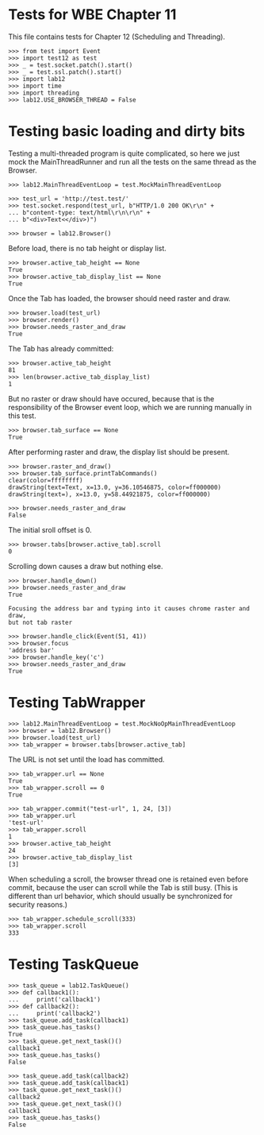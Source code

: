 Tests for WBE Chapter 11
========================

This file contains tests for Chapter 12 (Scheduling and Threading).

	>>> from test import Event
    >>> import test12 as test
    >>> _ = test.socket.patch().start()
    >>> _ = test.ssl.patch().start()
    >>> import lab12
    >>> import time
    >>> import threading
    >>> lab12.USE_BROWSER_THREAD = False

Testing basic loading and dirty bits
====================================

Testing a multi-threaded program is quite complicated, so here we just mock
the MainThreadRunner and run all the tests on the same thread as the Browser.

	>>> lab12.MainThreadEventLoop = test.MockMainThreadEventLoop

    >>> test_url = 'http://test.test/'
    >>> test.socket.respond(test_url, b"HTTP/1.0 200 OK\r\n" +
    ... b"content-type: text/html\r\n\r\n" +
    ... b"<div>Text<</div>)")

    >>> browser = lab12.Browser()

Before load, there is no tab height or display list.

	>>> browser.active_tab_height == None
	True
    >>> browser.active_tab_display_list == None
    True

Once the Tab has loaded, the browser should need raster and draw.

    >>> browser.load(test_url)
    >>> browser.render()
    >>> browser.needs_raster_and_draw
    True

The Tab has already committed:

	>>> browser.active_tab_height
	81
    >>> len(browser.active_tab_display_list)
    1

But no raster or draw should have occured, because that is the responsibility
of the Browser event loop, which we are running manually in this test.

    >>> browser.tab_surface == None
    True

After performing raster and draw, the display list should be present.

    >>> browser.raster_and_draw()
    >>> browser.tab_surface.printTabCommands()
    clear(color=ffffffff)
    drawString(text=Text, x=13.0, y=36.10546875, color=ff000000)
    drawString(text=), x=13.0, y=58.44921875, color=ff000000)

    >>> browser.needs_raster_and_draw
    False

The initial sroll offset is 0.

    >>> browser.tabs[browser.active_tab].scroll
    0

Scrolling down causes a draw but nothing else.

    >>> browser.handle_down()
    >>> browser.needs_raster_and_draw
    True

    Focusing the address bar and typing into it causes chrome raster and draw,
    but not tab raster

    >>> browser.handle_click(Event(51, 41))
    >>> browser.focus
    'address bar'
    >>> browser.handle_key('c')
    >>> browser.needs_raster_and_draw
    True

Testing TabWrapper
==================

	>>> lab12.MainThreadEventLoop = test.MockNoOpMainThreadEventLoop
    >>> browser = lab12.Browser()
    >>> browser.load(test_url)
    >>> tab_wrapper = browser.tabs[browser.active_tab]

 The URL is not set until the load has committed.

    >>> tab_wrapper.url == None
    True
    >>> tab_wrapper.scroll == 0
    True

    >>> tab_wrapper.commit("test-url", 1, 24, [3])
    >>> tab_wrapper.url
    'test-url'
    >>> tab_wrapper.scroll
    1
    >>> browser.active_tab_height
    24
    >>> browser.active_tab_display_list
    [3]

When scheduling a scroll, the browser thread one is retained even before commit,
because the user can scroll while the Tab is still busy. (This is different
than url behavior, which should usually be synchronized for security reasons.)

    >>> tab_wrapper.schedule_scroll(333)
    >>> tab_wrapper.scroll
    333

Testing TaskQueue
=================

	>>> task_queue = lab12.TaskQueue()
	>>> def callback1():
	...		print('callback1')
	>>> def callback2():
	...		print('callback2')
	>>> task_queue.add_task(callback1)
	>>> task_queue.has_tasks()
	True
	>>> task_queue.get_next_task()()
	callback1
	>>> task_queue.has_tasks()
	False

	>>> task_queue.add_task(callback2)
	>>> task_queue.add_task(callback1)
	>>> task_queue.get_next_task()()
	callback2
	>>> task_queue.get_next_task()()
	callback1
	>>> task_queue.has_tasks()
	False
